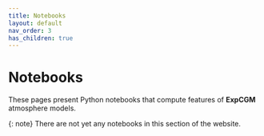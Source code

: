 ```yaml
---
title: Notebooks
layout: default
nav_order: 3
has_children: true
---
```


# Notebooks

These pages present Python notebooks that compute features of **ExpCGM** atmosphere models.

{: note}
There are not yet any notebooks in this section of the website.
